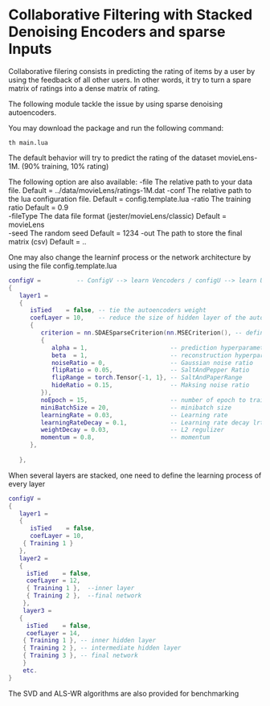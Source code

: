 # Collaborative Filtering with Stacked Denoising Encoders and sparse Inputs

Collaborative filering consists in predicting the rating of items by a user by using the feedback of all other users. In other words, it try to turn a spare matrix of ratings into a dense matrix of rating. 

The following module tackle the issue by using sparse denoising autoencoders.

You may download the package and run the following command:

```
th main.lua
```

The default behavior will try to predict the rating of the dataset movieLens-1M. (90% training, 10% rating)  

The following option are also available:
-file         The relative path to your data file.              Default = ../data/movieLens/ratings-1M.dat
-conf         The relative path to the lua configuration file.  Default = config.template.lua
-ratio        The training ratio                                Default = 0.9                                
-fileType     The data file format (jester/movieLens/classic)   Default = movieLens                       
-seed         The random seed                                   Default = 1234
-out          The path to store the final matrix (csv)          Default = ..

One may also change the learninf process or the network architecture by using the file config.template.lua
```lua
configV =          -- ConfigV --> learn Vencoders / configU --> learn Uencoder
{
   layer1 = 
   {      
      isTied    = false, -- tie the autoencoders weight
      coefLayer = 10,    -- reduce the size of hidden layer of the autoencoder by diving the input size by X
      { 
         criterion = nn.SDAESparseCriterion(nn.MSECriterion(), -- define the training loss
         {
            alpha = 1,                       -- prediction hyperparameter 
            beta  = 1,                       -- reconstruction hyperparameter
            noiseRatio = 0,                  -- Gaussian noise ratio
            flipRatio = 0.05,                -- SaltAndPepper Ratio
            flipRange = torch.Tensor{-1, 1}, -- SaltAndPaperRange
            hideRatio = 0.15,                -- Maksing noise ratio
         }), 
         noEpoch = 15,                       -- number of epoch to train the layer
         miniBatchSize = 20,                 -- minibatch size 
         learningRate = 0.03,                -- Learning rate
         learningRateDecay = 0.1,            -- Learning rate decay lrt = lrt / (1+lrt_dec)
         weightDecay = 0.03,                 -- L2 regulizer
         momentum = 0.8,                     -- momentum
      },
      
   },
```

When several layers are stacked, one need to define the learning process of every layer
```lua
configV = 
{
   layer1 = 
   {
      isTied    = false, 
      coefLayer = 10,    
    { Training 1 }
   },
   layer2 =
   {
     isTied    = false, 
     coefLayer = 12,    
     { Training 1 },  --inner layer
     { Training 2 },  --final network
    },
    layer3 =
   { 
     isTied    = false, 
     coefLayer = 14,    
    { Training 1 }, -- inner hidden layer
    { Training 2 }, -- intermediate hidden layer
    { Training 3 }, -- final network
    }
    etc.
}
```

The SVD and ALS-WR algorithms are also provided for benchmarking
